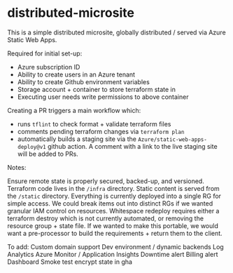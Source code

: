 # distributed-microsite

This is a simple distributed microsite, globally distributed / served via Azure Static Web Apps. 

Required for initial set-up:
- Azure subscription ID
- Ability to create users in an Azure tenant
- Ability to create Github environment variables
- Storage account + container to store terraform state in
- Executing user needs write permissions to above container


Creating a PR triggers a main workflow which:
- runs `tflint` to check format + validate terraform files
- comments pending terraform changes via `terraform plan`
- automatically builds a staging site via the `Azure/static-web-apps-deploy@v1` github action. A comment with a link to the live staging site will be added to PRs.

Notes:

Ensure remote state is properly secured, backed-up, and versioned.
Terraform code lives in the `/infra` directory. Static content is served from the `/static` directory.
Everything is currently deployed into a single RG for simple access. We could break items out into distinct RGs if we wanted granular IAM control on resources.
Whitespace redeploy requires either a terraform destroy which is not currently automated, or removing the resource group + state file.
If we wanted to make this portable, we would want a pre-processor to build the requirements + return them to the client.

To add:
Custom domain support
Dev environment / dynamic backends
Log Analytics
Azure Monitor / Application Insights
Downtime alert
Billing alert
Dashboard
Smoke test
encrypt state in gha